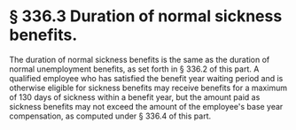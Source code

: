 # § 336.3   Duration of normal sickness benefits.

The duration of normal sickness benefits is the same as the duration of normal unemployment benefits, as set forth in § 336.2 of this part. A qualified employee who has satisfied the benefit year waiting period and is otherwise eligible for sickness benefits may receive benefits for a maximum of 130 days of sickness within a benefit year, but the amount paid as sickness benefits may not exceed the amount of the employee's base year compensation, as computed under § 336.4 of this part.




